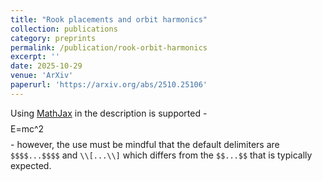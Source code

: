 ```yaml
---
title: "Rook placements and orbit harmonics"
collection: publications
category: preprints
permalink: /publication/rook-orbit-harmonics
excerpt: ''
date: 2025-10-29
venue: 'ArXiv'
paperurl: 'https://arxiv.org/abs/2510.25106'
---
```


Using [MathJax](https://www.mathjax.org/) in the description is supported - $$$$E=mc^2$$$$ - however, the use must be mindful that the default delimiters are `$$$$...$$$$` and `\\[...\\]` which differs from the `$$...$$` that is typically expected.

